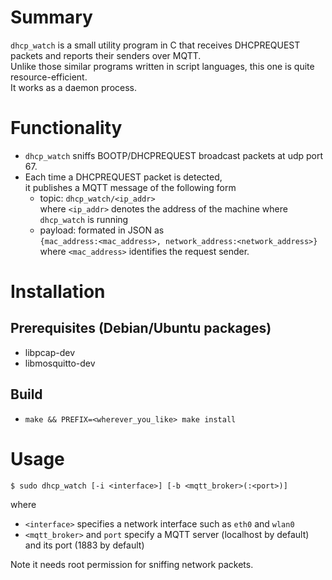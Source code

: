 # Summary

`dhcp_watch` is a small utility program in C that
receives DHCPREQUEST packets
and reports their senders over MQTT.  
Unlike those similar programs written in script languages, this one is quite resource-efficient.  
It works as a daemon process.


# Functionality

- `dhcp_watch` sniffs BOOTP/DHCPREQUEST broadcast packets at udp port 67.
- Each time a DHCPREQUEST packet is detected,  
  it publishes a MQTT message of the following form
  - topic: `dhcp_watch/<ip_addr>`  
    where `<ip_addr>` denotes the address of the machine where `dhcp_watch` is running
  - payload: formated in JSON as  
  `{mac_address:<mac_address>, network_address:<network_address>}`  
   where `<mac_address>` identifies the request sender.


# Installation

## Prerequisites (Debian/Ubuntu packages)
- libpcap-dev
- libmosquitto-dev

## Build

- `make && PREFIX=<wherever_you_like> make install`

# Usage

```
$ sudo dhcp_watch [-i <interface>] [-b <mqtt_broker>(:<port>)]
```

where

- `<interface>` specifies a network interface such as `eth0` and `wlan0`
- `<mqtt_broker>` and `port` specify a MQTT server (localhost by default) and its port (1883 by default)

Note it needs root permission for sniffing network packets.

